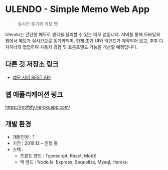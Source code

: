 # ULENDO - Simple Memo Web App
> 실시간 동기화 메모 앱
 
Ulendo는 간단한 메모로 생각을 정리할 수 있는 메모 앱입니다. 서버를 통해 모바일과 웹에서 메모가 실시간으로 동기화되며, 현재 초기 UI와 백엔드가 제작되어 있고, 추후 디자이너와 협업하여 사용자 경험 및 프론트엔드 기능을 개선할 예정입니다.

## 다른 깃 저장소 링크
 * [메모 서버 REST API](https://github.com/bpond37/ts-memo-server)
 
## 웹 애플리케이션 링크
  https://rooftify.herokuapp.com/

## 개발 환경
 * 개발인원 : 1
 * 기간 : 2019.12 – 진행 중
 * 스택 :
    * 프론트 엔드 : Typescript, React, MobX
    * 백 엔드 : NodeJs, Express, Sequelize, Mysql, Heroku

 


 
 
 
 
